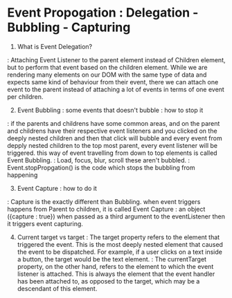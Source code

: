 # Event Propogation : Delegation - Bubbling - Capturing

1. What is Event Delegation?

: Attaching Event Listener to the parent element instead of Children element, but to perform that event based on the children element. While we are rendering many elements on our DOM with the same type of data and expects same kind of behaviour from their event, there we can attach one event to the parent instead of attaching a lot of events in terms of one event per children.

2. Event Bubbling : some events that doesn't bubble : how to stop it

: if the parents and childrens have some common areas, and on the parent and childrens have their respective event listeners and you clicked on the deeply nested children and then that click will bubble and every event from depply nested children to the top most parent, every event listener will be triggered. this way of event travelling from down to top elements is called Event Bubbling. 
: Load, focus, blur, scroll these aren't bubbled.
: Event.stopPropgation() is the code which stops the bubbling from happening

3. Event Capture : how to do it

: Capture is the exactly different than Bubbling. when event triggers happens from Parent to children, it is called Event Capture
: an object ({capture : true}) when passed as a third argument to the eventListener then it triggers event capturing.

4. Current target vs target
: The target property refers to the element that triggered the event. This is the most deeply nested element that caused the event to be dispatched. For example, if a user clicks on a text inside a button, the target would be the text element.
: The currentTarget property, on the other hand, refers to the element to which the event listener is attached. This is always the element that the event handler has been attached to, as opposed to the target, which may be a descendant of this element.
